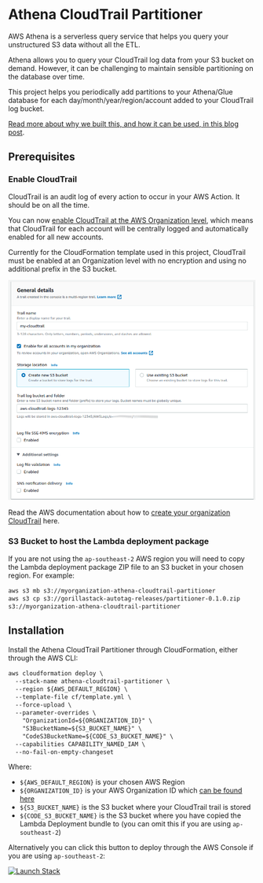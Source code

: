 # Athena CloudTrail Partitioner

AWS Athena is a serverless query service that helps you query your unstructured S3 data without all the ETL.

Athena allows you to query your CloudTrail log data from your S3 bucket on demand. However, it can be challenging to maintain sensible partitioning on the database over time.

This project helps you periodically add partitions to your Athena/Glue database for each day/month/year/region/account added to your CloudTrail log bucket.

[Read more about why we built this, and how it can be used, in this blog post](https://www.gorillastack.com/news/cloudtrail-athena-query/).

## Prerequisites

### Enable CloudTrail

CloudTrail is an audit log of every action to occur in your AWS Action. It should be on all the time.

You can now [enable CloudTrail at the AWS Organization level](https://docs.aws.amazon.com/organizations/latest/userguide/services-that-can-integrate-ct.html), which means that CloudTrail for each account will be centrally logged and automatically enabled for all new accounts.

Currently for the CloudFormation template used in this project, CloudTrail must be enabled at an Organization level with no encryption and using no additional prefix in the S3 bucket.

![Cloudtrail Configuration Example](images/cloudtrail-config.png)

Read the AWS documentation about how to [create your organization CloudTrail](https://docs.aws.amazon.com/awscloudtrail/latest/userguide/creating-trail-organization.html) here.

### S3 Bucket to host the Lambda deployment package

If you are not using the `ap-southeast-2` AWS region you will need to copy the Lambda deployment package ZIP file to an S3 bucket in your chosen region. For example:

```
aws s3 mb s3://myorganization-athena-cloudtrail-partitioner
aws s3 cp s3://gorillastack-autotag-releases/partitioner-0.1.0.zip s3://myorganization-athena-cloudtrail-partitioner
```

## Installation

Install the Athena CloudTrail Partitioner through CloudFormation, either through the AWS CLI:

```
aws cloudformation deploy \
  --stack-name athena-cloudtrail-partitioner \
  --region ${AWS_DEFAULT_REGION} \
  --template-file cf/template.yml \
  --force-upload \
  --parameter-overrides \
    "OrganizationId=${ORGANIZATION_ID}" \
    "S3BucketName=${S3_BUCKET_NAME}" \
    "CodeS3BucketName=${CODE_S3_BUCKET_NAME}" \
  --capabilities CAPABILITY_NAMED_IAM \
  --no-fail-on-empty-changeset
```

Where:
- `${AWS_DEFAULT_REGION}` is your chosen AWS Region
- `${ORGANIZATION_ID}` is your AWS Organization ID which [can be found here](https://console.aws.amazon.com/organizations/home?#/organization/settings)
- `${S3_BUCKET_NAME}` is the S3 bucket where your CloudTrail trail is stored
- `${CODE_S3_BUCKET_NAME}` is the S3 bucket where you have copied the Lambda Deployment bundle to (you can omit this if you are using `ap-southeast-2`)

Alternatively you can click this button to deploy through the AWS Console if you are using `ap-southeast-2`:

[![Launch Stack](https://cdn.rawgit.com/buildkite/cloudformation-launch-stack-button-svg/master/launch-stack.svg)](https://console.aws.amazon.com/cloudformation/home?region=ap-southeast-2#/stacks/quickcreate?stackName=athena-cloudtrail-partitioner&templateUrl=https%3A%2F%2Fgorillastack-cloudformation-templates.s3.amazonaws.com%2Fathena-cloudtrail-partitioner.yml)

